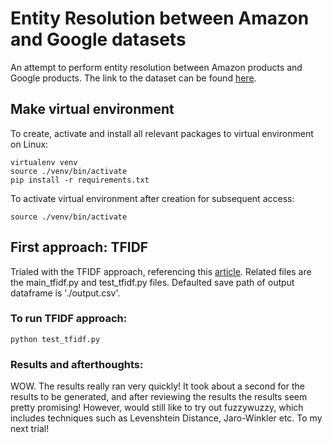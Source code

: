 # Entity Resolution between Amazon and Google datasets

An attempt to perform entity resolution between Amazon products and Google products. The link to the dataset can be found [here](https://dbs.uni-leipzig.de/research/projects/object_matching/benchmark_datasets_for_entity_resolution).

## Make virtual environment
To create, activate and install all relevant packages to virtual environment on Linux:
```
virtualenv venv
source ./venv/bin/activate
pip install -r requirements.txt
```

To activate virtual environment after creation for subsequent access:
```
source ./venv/bin/activate
```

## First approach: TFIDF

Trialed with the TFIDF approach, referencing this [article](https://medium.com/tim-black/fuzzy-string-matching-at-scale-41ae6ac452c2). Related files are the main_tfidf.py and test_tfidf.py files. Defaulted save path of output dataframe is './output.csv'.

### To run TFIDF approach:
```
python test_tfidf.py
```

### Results and afterthoughts:

WOW. The results really ran very quickly! It took about a second for the results to be generated, and after reviewing the results the results seem pretty promising! However, would still like to try out fuzzywuzzy, which includes techniques such as Levenshtein Distance, Jaro-Winkler etc. To my next trial!
